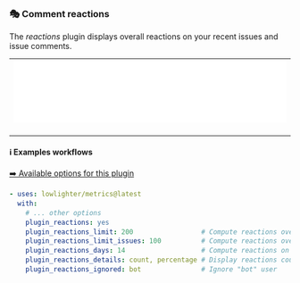 ### 🎭 Comment reactions

The *reactions* plugin displays overall reactions on your recent issues and issue comments.

<table>
  <td align="center">
    <img src="https://github.com/lowlighter/lowlighter/blob/master/metrics.plugin.reactions.svg">
    <img width="900" height="1" alt="">
  </td>
</table>

#### ℹ️ Examples workflows

[➡️ Available options for this plugin](metadata.yml)

```yaml
- uses: lowlighter/metrics@latest
  with:
    # ... other options
    plugin_reactions: yes
    plugin_reactions_limit: 200                 # Compute reactions over last 200 issue comments
    plugin_reactions_limit_issues: 100          # Compute reactions over laste 100 issues/pull requests opened
    plugin_reactions_days: 14                   # Compute reactions on issue comments posted less than 14 days ago
    plugin_reactions_details: count, percentage # Display reactions count and percentage
    plugin_reactions_ignored: bot               # Ignore "bot" user
```